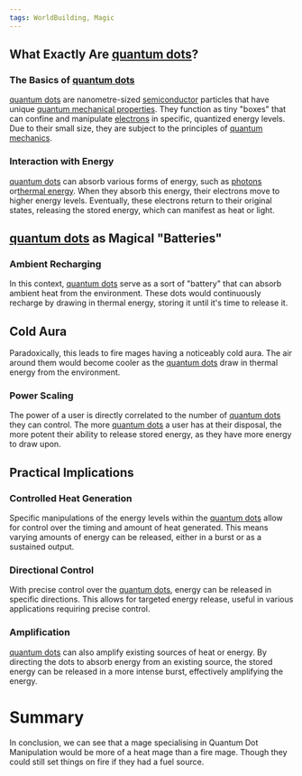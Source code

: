 ```yaml
---
tags: WorldBuilding, Magic
---
```

## What Exactly Are [quantum dots](https://en.wikipedia.org/wiki/Quantum_dot)?

### The Basics of [quantum dots](https://en.wikipedia.org/wiki/Quantum_dot)

[quantum dots](https://en.wikipedia.org/wiki/Quantum_dot) are nanometre-sized [semiconductor](https://en.wikipedia.org/wiki/Semiconductor) particles that have unique [quantum mechanical properties](https://en.wikipedia.org/wiki/Quantum_mechanics). They function as tiny "boxes" that can confine and manipulate [electrons](https://en.wikipedia.org/wiki/Electron) in specific, quantized energy levels. Due to their small size, they are subject to the principles of [quantum mechanics](https://en.wikipedia.org/wiki/Quantum_mechanics).

### Interaction with Energy

[quantum dots](https://en.wikipedia.org/wiki/Quantum_dot) can absorb various forms of energy, such as [photons](https://en.wikipedia.org/wiki/Photon) or[thermal energy](https://en.wikipedia.org/wiki/Thermal_energy). When they absorb this energy, their electrons move to higher energy levels. Eventually, these electrons return to their original states, releasing the stored energy, which can manifest as heat or light.

## [quantum dots](https://en.wikipedia.org/wiki/Quantum_dot) as Magical "Batteries"

### Ambient Recharging

In this context, [quantum dots](https://en.wikipedia.org/wiki/Quantum_dot) serve as a sort of "battery" that can absorb ambient heat from the environment. These dots would continuously recharge by drawing in thermal energy, storing it until it's time to release it.

## Cold Aura

Paradoxically, this leads to fire mages having a noticeably cold aura. The air around them would become cooler as the [quantum dots](https://en.wikipedia.org/wiki/Quantum_dot) draw in thermal energy from the environment.

### Power Scaling

The power of a user is directly correlated to the number of [quantum dots](https://en.wikipedia.org/wiki/Quantum_dot) they can control. The more [quantum dots](https://en.wikipedia.org/wiki/Quantum_dot) a user has at their disposal, the more potent their ability to release stored energy, as they have more energy to draw upon.

## Practical Implications

### Controlled Heat Generation

Specific manipulations of the energy levels within the [quantum dots](https://en.wikipedia.org/wiki/Quantum_dot) allow for control over the timing and amount of heat generated. This means varying amounts of energy can be released, either in a burst or as a sustained output.

### Directional Control

With precise control over the [quantum dots](https://en.wikipedia.org/wiki/Quantum_dot), energy can be released in specific directions. This allows for targeted energy release, useful in various applications requiring precise control.

### Amplification

[quantum dots](https://en.wikipedia.org/wiki/Quantum_dot) can also amplify existing sources of heat or energy. By directing the dots to absorb energy from an existing source, the stored energy can be released in a more intense burst, effectively amplifying the energy.


# Summary
In conclusion, we can see that a mage specialising in Quantum Dot Manipulation would be more of a heat mage than a fire mage. Though they could still set things on fire if they had a fuel source.